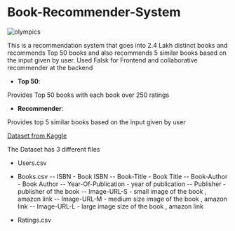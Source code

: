 # Book-Recommender-System
![olympics]((https://www.google.com/url?sa=i&url=https%3A%2F%2Fmedium.com%2F%40xaradxarma%2Fbook-recommendation-system-8cdb77585b65&psig=AOvVaw0vhjuxcX85x6p_ric9isc2&ust=1717064970334000&source=images&cd=vfe&opi=89978449&ved=0CBIQjRxqFwoTCNjcyNrTsoYDFQAAAAAdAAAAABAE))

This is a recommendation system that goes into 2.4 Lakh distinct books and recommends Top 50 books and also recommends 5 similar books based on the input given by user. Used Falsk for Frontend and collaborative recommender at the backend

- __Top 50__:

Provides Top 50 books with each book over 250 ratings

- __Recommender__:

Provides top 5 similar books based on the input given by user


[Dataset from Kaggle ](https://www.kaggle.com/datasets/arashnic/book-recommendation-dataset?select=Books.csv)

The Dataset has 3 different files
- Users.csv
- Books.csv
-- ISBN - Book ISBN
-- Book-Title - Book Title
-- Book-Author - Book Author
-- Year-Of-Publication - year of publication
-- Publisher - publisher of the book
-- Image-URL-S - small image of the book , amazon link
-- Image-URL-M - medium size image of the book , amazon link
-- Image-URL-L - large image size of the book , amazon link

- Ratings.csv


